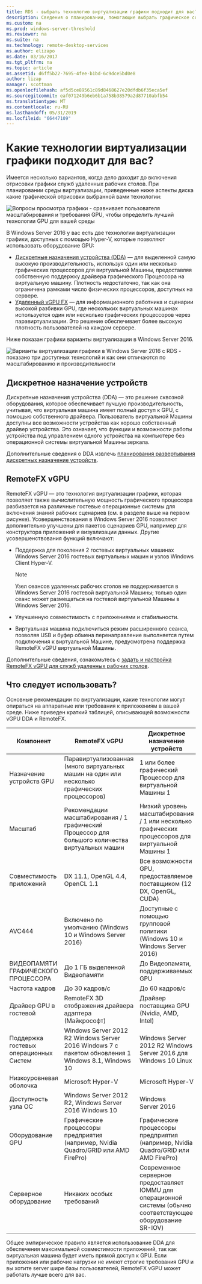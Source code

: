 ```yaml
---
title: RDS - выбрать технологию виртуализации графики подходит для вас?
description: Сведения о планировании, помогающие выбрать графическое содержимое варианта виртуализации для развертывания служб удаленных рабочих СТОЛОВ.
ms.custom: na
ms.prod: windows-server-threshold
ms.reviewer: na
ms.suite: na
ms.technology: remote-desktop-services
ms.author: elizapo
ms.date: 03/16/2017
ms.tgt_pltfrm: na
ms.topic: article
ms.assetid: d6ff5b22-7695-4fee-b1bd-6c9dce5bd0e8
author: lizap
manager: scottman
ms.openlocfilehash: af5d5ce89561c89d8468627e20dfdb6f35eca5ef
ms.sourcegitcommit: eaf071249b6eb6b1a758b38579a2d87710abfb54
ms.translationtype: MT
ms.contentlocale: ru-RU
ms.lasthandoff: 05/31/2019
ms.locfileid: "66447109"
---
```

# <a name="which-graphics-virtualization-technology-is-right-for-you"></a>Какие технологии виртуализации графики подходит для вас?

Имеется несколько вариантов, когда дело доходит до включения отрисовки графики служб удаленных рабочих столов. При планировании среды виртуализации, приведенные ниже аспекты диска какие графической отрисовки выбранной вами технологии:

![Вопросы просмотра графики - сравнивает пользователя масштабирования и требования GPU, чтобы определить лучший технологии GPU для вашей среды](media/rds-gpu.png)

В Windows Server 2016 у вас есть две технологии виртуализации графики, доступных с помощью Hyper-V, которые позволяют использовать оборудование GPU:

- [Дискретные назначения устройства (DDA)](#discrete-device-assignment) — для выделенной самую высокую производительность, используя один или несколько графических процессоров для виртуальной Машины, предоставляя собственную поддержку драйвера графического Процессора на виртуальную машину. Плотность недостаточно, так как она ограничена рамками число физических процессоров, доступных на сервере. 
- [Удаленный vGPU FX](#remotefx-vgpu) — для информационного работника и сценарии высокой разбивки GPU, где нескольких виртуальных машинах используется один или несколько графических процессоров через паравиртуализации. Это решение обеспечивает более высокую плотность пользователей на каждом сервере.

Ниже показан графики варианты виртуализации в Windows Server 2016.

![Варианты виртуализации графики в Windows Server 2016 с RDS - показано три доступных технологий и как они отличаются по масштабированию и производительности](media/rds-graphics-virtualization.png)

## <a name="discrete-device-assignment"></a>Дискретное назначение устройств
Дискретные назначения устройства (DDA) — это решение сквозной оборудования, которое обеспечивает лучшую производительность, учитывая, что виртуальная машина имеет полный доступ к GPU, с помощью собственного драйвера. Пользователь виртуальной Машины доступны все возможности устройства как хорошо собственный драйвер устройства. Это означает, что функции и возможности работы устройства под управлением одного устройства на компьютере без операционной системы виртуальной Машины зеркала.

Дополнительные сведения о DDA извлечь [планирования развертывания дискретных назначение устройств](../../virtualization/hyper-v/plan/plan-for-deploying-devices-using-discrete-device-assignment.md).

## <a name="remotefx-vgpu"></a>RemoteFX vGPU 
RemoteFX vGPU — это технология виртуализации графики, которая позволяет также вычислительную мощность графического процессора разбивается на различные гостевые операционные системы для включения знаний рабочих сценариев (см. в разделе выше на первом рисунке). Усовершенствования в Windows Server 2016 позволяют дополнительно улучшены для пакетов сценариев GPU, например для конструктора приложений и визуализации данных. Другие усовершенствования функций включают:

- Поддержка для поколения 2 гостевых виртуальных машинах Windows Server 2016 гостевых виртуальных машин и узлов Windows Client Hyper-V.
  >[!NOTE] 
  > Узел сеансов удаленных рабочих столов не поддерживается в Windows Server 2016 гостевой виртуальной Машины; только один сеанс может размещаться на гостевой виртуальной Машины в Windows Server 2016.

- Улучшенную совместимость с приложениями и стабильности.
- Виртуальная машина подключиться режим расширенного сеанса, позволяя USB и буфер обмена перенаправление выполняется путем подключения к виртуальной Машине, предусмотрена поддержка RemoteFX vGPU виртуальной Машины.

Дополнительные сведения, ознакомьтесь с [задать и настройка RemoteFX vGPU для служб удаленных рабочих столов](rds-remotefx-vgpu.md).

## <a name="which-should-you-use"></a>Что следует использовать?

Основные рекомендации по виртуализации, какие технологии могут опираться на аппаратные или требования к приложениям в вашей среде. Ниже приведен краткий таблицей, описывающей возможности vGPU DDA и RemoteFX.

| Компонент               | RemoteFX vGPU                                                                       | Дискретное назначение устройств                                             |
|-----------------------|-------------------------------------------------------------------------------------|------------------------------------------------------------------------|
| Назначение устройств GPU | Паравиртуализованная (много виртуальных машин на один или несколько графических процессоров)                                     | 1 или более графический Процессор для виртуальной Машины 1                                                  |
| Масштаб                 | Рекомендации масштабирования / 1 графический Процессор для большого количества виртуальных машин                                                      | Низкий уровень масштабирования / 1 или несколько графических процессоров для виртуальной Машины 1                                     |
| Совместимость приложений     | DX 11.1, OpenGL 4.4, OpenCL 1.1                                                     | Все возможности GPU, предоставляемое поставщиком (12 DX, OpenGL, CUDA)          |
| AVC444                | Включено по умолчанию (Windows 10 и Windows Server 2016)                             | Доступные с помощью групповой политики (Windows 10 и Windows Server 2016)    |
| ВИДЕОПАМЯТИ ГРАФИЧЕСКОГО ПРОЦЕССОРА              | До 1 ГБ выделенной Видеопамяти                                                           | До Видеопамяти, поддерживаемых GPU                                        |
| Частота кадров            | До 30 кадров/с                                                                         | До 60 кадров/с                                                            |
| Драйвер GPU в гостевой   | RemoteFX 3D отображения драйвера адаптера (Майкрософт)                                      | Драйвер поставщика GPU (Nvidia, AMD, Intel)                                 |
| Поддержка гостевых операционных Систем      |  Windows Server 2012 R2 Windows Server 2016 Windows 7 с пакетом обновления 1 Windows 8.1, Windows 10 |  Windows Server 2012 R2 Windows Server 2016 для Windows 10 Linux         |
| Низкоуровневая оболочка            | Microsoft Hyper-V                                                                   | Microsoft Hyper-V                                                      |
| Доступность узла ОС  |  Windows Server 2012 R2, Windows Server 2016 Windows 10                             | Windows Server 2016                                                    |
| Оборудование GPU          | Графические процессоры предприятия (например, Nvidia Quadro/GRID или AMD FirePro)                         | Графические процессоры предприятия (например, Nvidia Quadro/GRID или AMD FirePro)            |
| Серверное оборудование       | Никаких особых требований                                                             | Современное серверное предоставляет IOMMU для операционной системы (обычно соответствующее оборудование SR-IOV) |

Общее эмпирическое правило является использование DDA для обеспечения максимальной совместимости приложений, так как виртуальная машина будет иметь прямой доступ к GPU. Если приложения или рабочие нагрузки не имеют строгие требования GPU и вы хотите server шире базы пользователей, RemoteFX vGPU может работать лучше всего для вас.